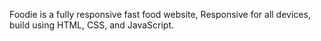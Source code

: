 Foodie is a fully responsive fast food website,
Responsive for all devices, build using HTML, CSS, and JavaScript.
